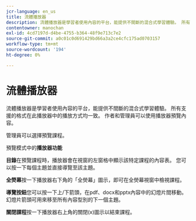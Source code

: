 ```yaml
---
jcr-language: en_us
title: 流體播放器
description: 流體播放器是學習者使用內容的平台，能提供不間斷的混合式學習體驗。 所有支援的格式在此播放器中的播放方式均一致。 作者和管理員可以使用播放器預覽內容。
contentowner: manochan
exl-id: 4cd7197d-d4be-4755-b364-48f9e713c7e2
source-git-commit: a0c01c0d691429bd66a3a2ce4cfc175ad0703157
workflow-type: tm+mt
source-wordcount: '194'
ht-degree: 0%

---
```


# 流體播放器

流體播放器是學習者使用內容的平台，能提供不間斷的混合式學習體驗。 所有支援的格式在此播放器中的播放方式均一致。 作者和管理員可以使用播放器預覽內容。

管理員可以選擇預覽課程。

預覽模式中的&#x200B;**播放器功能**

**目錄**&#x200B;在預覽課程時，播放器會在視窗的左窗格中顯示該特定課程的內容表。 您可以按一下每個主題並直接導覽至該主題。

**全熒幕**&#x200B;按一下播放器右下角的「全熒幕」圖示，即可在全熒幕視窗中檢視課程。

**導覽按鈕**&#x200B;您可以按一下上/下箭頭，在pdf、docx和pptx內容中的幻燈片間移動。 幻燈片箭頭可用來移至所有內容型別的下一個主題。

**關閉課程**&#x200B;按一下播放器右上角的關閉(x)圖示以結束課程。
